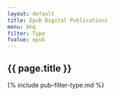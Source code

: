 ```yaml
---
layout: default
title: Epub Digital Publications
menu: bhq
filter: Type
fvalue: epub
---
```


## {{ page.title }}

{% include pub-filter-type.md %} 